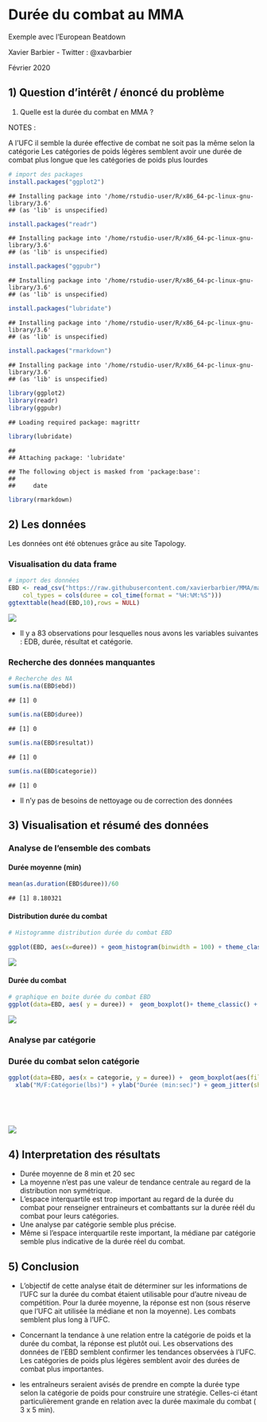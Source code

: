 Durée du combat au MMA
================

Exemple avec l’European Beatdown

Xavier Barbier - Twitter : @xavbarbier

Février 2020

## 1\) Question d’intérêt / énoncé du problème

1)  Quelle est la durée du combat en MMA ?

NOTES :

A l’UFC il semble la durée effective de combat ne soit pas la même selon
la catégorie Les catégories de poids légères semblent avoir une durée de
combat plus longue que les catégories de poids plus lourdes

``` r
# import des packages
install.packages("ggplot2")
```

    ## Installing package into '/home/rstudio-user/R/x86_64-pc-linux-gnu-library/3.6'
    ## (as 'lib' is unspecified)

``` r
install.packages("readr")
```

    ## Installing package into '/home/rstudio-user/R/x86_64-pc-linux-gnu-library/3.6'
    ## (as 'lib' is unspecified)

``` r
install.packages("ggpubr")
```

    ## Installing package into '/home/rstudio-user/R/x86_64-pc-linux-gnu-library/3.6'
    ## (as 'lib' is unspecified)

``` r
install.packages("lubridate")
```

    ## Installing package into '/home/rstudio-user/R/x86_64-pc-linux-gnu-library/3.6'
    ## (as 'lib' is unspecified)

``` r
install.packages("rmarkdown")
```

    ## Installing package into '/home/rstudio-user/R/x86_64-pc-linux-gnu-library/3.6'
    ## (as 'lib' is unspecified)

``` r
library(ggplot2)
library(readr)
library(ggpubr)
```

    ## Loading required package: magrittr

``` r
library(lubridate)
```

    ## 
    ## Attaching package: 'lubridate'

    ## The following object is masked from 'package:base':
    ## 
    ##     date

``` r
library(rmarkdown)
```

## 2\) Les données

Les données ont été obtenues grâce au site Tapology.

### Visualisation du data frame

``` r
# import des données
EBD <- read_csv("https://raw.githubusercontent.com/xavierbarbier/MMA/master/EBD.csv", 
    col_types = cols(duree = col_time(format = "%H:%M:%S")))
ggtexttable(head(EBD,10),rows = NULL)
```

![](test_files/figure-gfm/unnamed-chunk-2-1.png)<!-- -->

  - Il y a 83 observations pour lesquelles nous avons les variables
    suivantes : EDB, durée, résultat et catégorie.

### Recherche des données manquantes

``` r
# Recherche des NA
sum(is.na(EBD$ebd))
```

    ## [1] 0

``` r
sum(is.na(EBD$duree))
```

    ## [1] 0

``` r
sum(is.na(EBD$resultat))
```

    ## [1] 0

``` r
sum(is.na(EBD$categorie))
```

    ## [1] 0

  - Il n’y pas de besoins de nettoyage ou de correction des données

## 3\) Visualisation et résumé des données

### Analyse de l’ensemble des combats

#### Durée moyenne (min)

``` r
mean(as.duration(EBD$duree))/60
```

    ## [1] 8.180321

#### Distribution durée du combat

``` r
# Histogramme distribution durée du combat EBD

ggplot(EBD, aes(x=duree)) + geom_histogram(binwidth = 100) + theme_classic() + ggtitle ("EBD - Fin du combat")
```

![](test_files/figure-gfm/unnamed-chunk-5-1.png)<!-- -->

#### Durée du combat

``` r
# graphique en boite durée du combat EBD
ggplot(data=EBD, aes( y = duree)) +  geom_boxplot()+ theme_classic() + ggtitle("EBD - Durée du combat")+ coord_flip()
```

![](test_files/figure-gfm/unnamed-chunk-6-1.png)<!-- -->

### Analyse par catégorie

### Durée du combat selon catégorie

``` r
ggplot(data=EBD, aes(x = categorie, y = duree)) +  geom_boxplot(aes(fill=categorie))+ theme_classic() + ggtitle("Durée du combat selon catégorie")+coord_flip()  +
  xlab("M/F:Catégorie(lbs)") + ylab("Durée (min:sec)") + geom_jitter(shape=2, position=position_jitter(0.2)) + theme(legend.text = element_text(size = 13),
                                                                                                                     strip.text.x = element_text(size = 15, face = "bold"),
                                                                                                                     axis.title.y = element_text(color="black", size = 15, vjust=1.5),
                                                                                                                     axis.title.x = element_text(color="black", size = 15),
                                                                                                                     axis.line.y = element_line(colour = "black")) 
```

![](test_files/figure-gfm/unnamed-chunk-7-1.png)<!-- -->

## 4\) Interpretation des résultats

  - Durée moyenne de 8 min et 20 sec
  - La moyenne n’est pas une valeur de tendance centrale au regard de la
    distribution non symétrique.
  - L’espace interquartile est trop important au regard de la durée du
    combat pour renseigner entraineurs et combattants sur la durée réél
    du combat pour leurs catégories.
  - Une analyse par catégorie semble plus précise.
  - Même si l’espace interquartile reste important, la médiane par
    catégorie semble plus indicative de la durée réel du combat.

## 5\) Conclusion

  - L’objectif de cette analyse était de déterminer sur les informations
    de l’UFC sur la durée du combat étaient utilisable pour d’autre
    niveau de compétition. Pour la durée moyenne, la réponse est non
    (sous réserve que l’UFC ait utilisée la médiane et non la moyenne).
    Les combats semblent plus long à l’UFC.

  - Concernant la tendance à une relation entre la catégorie de poids et
    la durée du combat, la réponse est plutôt oui. Les observations des
    données de l’EBD semblent confirmer les tendances observées à l’UFC.
    Les catégories de poids plus légères semblent avoir des durées de
    combat plus importantes.

  - les entraîneurs seraient avisés de prendre en compte la durée type
    selon la catégorie de poids pour construire une stratégie. Celles-ci
    étant particulièrement grande en relation avec la durée maximale du
    combat ( 3 x 5 min).

